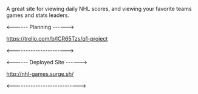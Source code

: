 A great site for viewing daily NHL scores, and viewing your favorite teams games and stats leaders.

<------ Planning ------>

https://trello.com/b/lCR65Tzs/q1-project

<---------------------->

<------ Deployed Site ------>

http://nhl-games.surge.sh/

<--------------------------->

